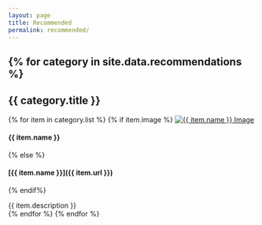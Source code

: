 ```yaml
---
layout: page
title: Recommended
permalink: recommended/
---
```

{% for category in site.data.recommendations %}
---

## {{ category.title }}  
  {% for item in category.list %}
{% if item.image %}
<a href="{{ item.url }}"><img id="about-profile" src="{{ site.images_path}}recommendations/{{ item.image }}" alt="{{ item.name }} Image"></a>

#### {{ item.name }}
{% else %}
#### [{{ item.name }}]({{ item.url }})
{% endif%}

{{ item.description }}
<br>
  {% endfor %}
{% endfor %}
